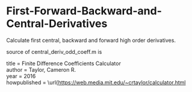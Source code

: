 # First-Forward-Backward-and-Central-Derivatives
Calculate first central, backward and forward high order derivatives.

source of central_deriv_odd_coeff.m is


  title = Finite Difference Coefficients Calculator\
  author = Taylor, Cameron R.\
  year = 2016\
  howpublished = \url{https://web.media.mit.edu/~crtaylor/calculator.html

